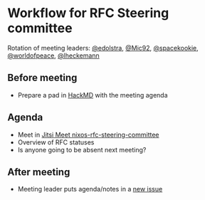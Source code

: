 # Workflow for RFC Steering committee
Rotation of meeting leaders: [@edolstra](https://github.com/edolstra), [@Mic92](https://github.com/Mic92), [@spacekookie](https://github.com/spacekookie), [@worldofpeace](https://github.com/worldofpeace), [@lheckemann](https://github.com/lheckemann)

## Before meeting
- Prepare a pad in [HackMD](https://hackmd.io) with the meeting agenda

## Agenda
- Meet in [Jitsi Meet nixos-rfc-steering-committee](https://meet.jit.si/nixos-rfc-steering-committee)
- Overview of RFC statuses
- Is anyone going to be absent next meeting?

## After meeting
- Meeting leader puts agenda/notes in a [new issue](https://github.com/NixOS/rfc-steering-committee/issues/new)
